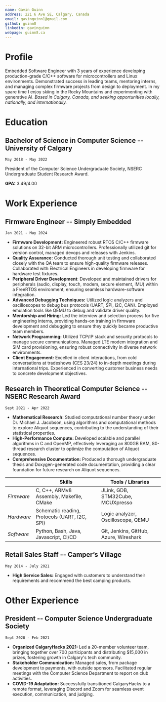 ```yaml
---
name: Gavin Guinn
address: 221 6 Ave SE, Calgary, Canada
email: gavinguinn1@gmail.com
github: guinn8
linkedin: gavinguinn
webpage: guinn8.ca
---
```


# Profile

Embedded Software Engineer with 3 years of experience developing production-grade C/C++ software for microcontrollers and Linux environments. Demonstrated success in leading teams, mentoring interns, and managing complex firmware projects from design to deployment. In my spare time I enjoy skiing in the Rocky Mountains and experimenting with generative AI. *Based in Calgary, Canada, and seeking opportunities locally, nationally, and internationally.*

# Education

## Bachelor of Science in Computer Science -- University of Calgary

    May 2018 - May 2022

President of the Computer Science Undergraduate Society, NSERC Undergraduate Student Research Award.

**GPA:** 3.49/4.00

# Work Experience

## Firmware Engineer -- Simply Embedded  

    Jan 2021 - May 2024

- **Firmware Development:** Engineered robust RTOS C/C++ firmware solutions on 32-bit ARM microcontrollers. Professionally utilized git for version control, managed devops and releases with Jenkins.
- **Quality Assurance:** Conducted thorough unit testing and collaborated closely with the QA team to ensure high-quality firmware releases. Collaborated with Electrical Engineers in developing firmware for hardware test fixtures.
- **Peripheral Driver Development**: Developed and maintained drivers for peripherals (audio, display, touch, modem, secure element, IMU) within a FreeRTOS environment, ensuring seamless hardware-software integration.
- **Advanced Debugging Techniques:** Utilized logic analyzers and oscilloscopes to debug bus protocols (UART, SPI, I2C, CAN). Employed emulation tools like QEMU to debug and validate driver quality.
- **Mentorship and Hiring:** Led the interview and selection process for five engineering interns, providing hands-on training in  firmware development and debugging to ensure they quickly became productive team members.
- **Network Programming:** Utilized TCP/IP stack and security protocols to manage secure communications. Managed LTE modem integration and SIM card provisioning, ensuring robust connectivity in diverse network environments.
- **Client Engagement:** Excelled in client interactions, from cold conversations at tradeshows (CES 23/24) to in-depth meetings during international trips. Experienced in converting customer business needs to concrete development objectives.

## Research in Theoretical Computer Science -- NSERC Research Award

    Sept 2021 - Apr 2022

- **Mathematical Research:** Studied computational number theory under  Dr. Michael J. Jacobson, using algorithms and computational methods to explore Aliquot sequences, contributing to the understanding of their statistical properties.
- **High-Performance Compute:** Developed scalable and parallel algorithms in C and OpenMP, effectively leveraging an 800GB RAM, 80-thread research cluster to optimize the computation of Aliquot sequences.
- **Comprehensive Documentation:** Produced a thorough undergraduate thesis and Doxygen-generated code documentation, providing a clear foundation for future research on Aliquot sequences.

|            | **Skills**                                    | **Tools / Libraries**                  |
| ---------- | --------------------------------------------- | -------------------------------------- |
| *Firmware* | C, C++, ARMv8 Assembly, Makefile, CMake       | JLink, GDB, STM32Cube, MCUXpresso      |
| *Hardware* | Schematic reading, Protocols (UART, I2C, SPI) | Logic analyzer, Oscilloscope, QEMU     |
| *Software* | Python, Bash, Java, Javascript, CI/CD    | Git, Jenkins, GitHub, Azure, Wireshark |

## Retail Sales Staff -- Camper’s Village

    May 2014 - July 2021

- **High Service Sales:** Engaged with customers to understand their requirements and recommend the best camping products.

# Other Experience

## President -- Computer Science Undergraduate Society

    Sept 2020 - Feb 2021

- **Organized CalgaryHacks 2021:** Led a 20-member volunteer team, bringing together over 700 participants and distributing $15,000 in prizes, fostering growth in Calgary's tech community.
- **Stakeholder Communication:** Managed sales, from package development to payments, with outside sponsors. Facilitated regular meetings with the Computer Science Department to report on club activities.
- **COVID-19 Adaptation:** Successfully transitioned CalgaryHacks to a remote format, leveraging Discord and Zoom for seamless event execution, communication, and judging.
